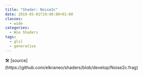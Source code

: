 ```yaml
---
title: "Shader: Noise2c"
date: 2019-05-01T19:40:00+01:00
classes:
  - wide
categories:
  - Wie Shaders
tags:
  - glsl
  - generative
---
```


<section>
	<canvas class="glslCanvas" data-fragment-url="https://raw.githubusercontent.com/elkraneo/shaders/develop/Noise2c.frag">
	</canvas>
</section>
🛠 [source](https://github.com/elkraneo/shaders/blob/develop/Noise2c.frag)